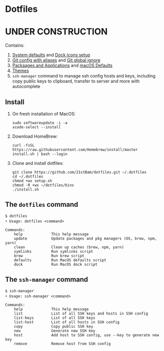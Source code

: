 # Dotfiles

# UNDER CONSTRUCTION

Contains:

1. [System defaults]() and [Dock icons setup]()
2. [Git config with aliases]() and [Git global ignore]()
3. [Packaages and Applications]() and [macOS Defaults]()
4. [Themes]()
5. `ssh-manager` command to manage ssh config hosts and keys, including copy public keys to clipboard, transfer to server and more with autocomplete
<!-- 6. Packages / CLI (brew, brew cask, dockutil, htop, iftop, openssl, tig, httpie, git, node, python3, thefuck, wget, yarn, zsh, zsh-completions)
6. Applications () -->

## Install

1.  On fresh installation of MacOS:

        sudo softwareupdate -i -a
        xcode-select --install

2.  Download HomeBrew:

        curl -fsSL https://raw.githubusercontent.com/Homebrew/install/master install.sh | bash --login

3.  Clone and install dotfiles:

        git clone https://github.com/21stBam/dotfiles.git ~/.dotfiles
        cd ~/.dotfiles
        chmod +wx setup.sh
        chmod -R +wx ~/dotfiles/bins
        ./install.sh

## The `dotfiles` command

    $ dotfiles
    ￫ Usage: dotfiles <command>

    Commands:
        help             This help message
        update           Update packages and pkg managers (OS, brew, npm, yarn)
        clean            Clean up caches (brew, npm, yarn)
        symlinks         Run symlinks script
        brew             Run brew script
        defaults         Run MacOS defaults script
        dock             Run MacOS dock script

## The `ssh-manager` command

    $ ssh-manager
    ￫ Usage: ssh-manager <command>

    Commands:
        help             This help message
        list             List of all SSH keys and hosts in SSH config
        list-keys        List of all SSH keys
        list-host        List of all hosts in SSH config
        copy             Copy public SSH key
        new              Generate new SSH key
        host             Add host to SSH config, use --key to generate new key
        remove           Remove host from SSH config

<!--
credits:
https://github.com/mihaliak/dotfiles
https://github.com/nicknisi/dotfiles

Outbount Network Firewall
Little Snitch(Paid) or Lulu(free) Look at other Objective-see applications
Block Malicious Domain Names
 -->

